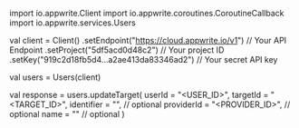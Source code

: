 import io.appwrite.Client
import io.appwrite.coroutines.CoroutineCallback
import io.appwrite.services.Users

val client = Client()
    .setEndpoint("https://cloud.appwrite.io/v1") // Your API Endpoint
    .setProject("5df5acd0d48c2") // Your project ID
    .setKey("919c2d18fb5d4...a2ae413da83346ad2") // Your secret API key

val users = Users(client)

val response = users.updateTarget(
    userId = "<USER_ID>",
    targetId = "<TARGET_ID>",
    identifier = "<IDENTIFIER>", // optional
    providerId = "<PROVIDER_ID>", // optional
    name = "<NAME>" // optional
)
